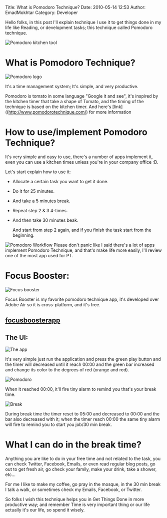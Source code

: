 Title: What is Pomodoro Technique?
Date: 2010-05-14 12:53
Author: EmadMokhtar
Category: Developer

Hello folks, in this post I'll explain technique I use it to get things done in my life like Reading, or development tasks; this technique called Pomodoro technique.

![Pomodoro kitchen tool]({static}/images/051410_1252_WhatisPomod1.png)

What is Pomodoro Technique?
===========================

![Pomodoro logo]({static}/images/051410_1252_WhatisPomod2.jpg)

It's a time management system; It's simple, and very productive.

Pomodoro is tomato in some language "Google it and see", it's inspired by the kitchen timer that take a shape of Tomato, and the timing of the technique is based on the kitchen timer. And here's [link]((http://www.pomodorotechnique.com/) for more information

How to use/implement Pomodoro Technique?
========================================

It's very simple and easy to use, there's a number of apps implement it, even you can use a kitchen times unless you're in your company office :D.

Let's start explain how to use it:

-   Allocate a certain task you want to get it done.
-   Do it for 25 minutes.
-   And take a 5 minutes break.
-   Repeat step 2 & 3 4-times.
-   And then take 30 minutes beak.

    And start from step 2 again, and if you finish the task start from
    the beginning.

![Pomodoro Workflow]({static}/images/051410_1252_WhatisPomod3.png)
Please don't panic like I said there's a lot of apps implement Pomodoro Technique, and that's make life more easily, I'll review one of the most app used for PT.

Focus Booster:
==============

![Focus booster]({static}/images/051410_1252_WhatisPomod4.jpg)

Focus Booster is my favorite pomodoro technique app, it's developed over
Adobe Air so it is cross-platform, and it's free.

[focusboosterapp](http://www.focusboosterapp.com/)
------------------------------------------------------------------------------------------------------------------------------------------------

The UI:
-------

![The app]({static}/images/051410_1252_WhatisPomod5.jpg)

It's very simple just run the application and press the green play button and the timer will decreased until it reach 00:00 and the green bar increased and change its color to the degrees of red (orange and red).

![Pomodoro]({static}/images/051410_1252_WhatisPomod6.jpg)

When it reached 00:00, it'll fire tiny alarm to remind you that's your
break time.

![Break]({static}/images/051410_1252_WhatisPomod7.jpg)

During break time the timer reset to 05:00 and decreased to 00:00 and the bar also decreased with it; when the timer reach 00:00 the same tiny alarm will fire to remind you to start you job/30 min break.

What I can do in the break time?
================================

Anything you are like to do in your free time and not related to the task, you can check Twitter, Facebook, Emails, or even read regular blog posts, go out to get fresh air, go check your family, make your drink, take a shower, etc…

For me I like to make my coffee, go pray in the mosque, in the 30 min break I talk a walk, or sometimes check my Emails, Facebook, or Twitter.

So folks I wish this technique helps you in Get Things Done in more productive way; and remember Time is very important thing or our life actually it's our life, so spend it wisely.
